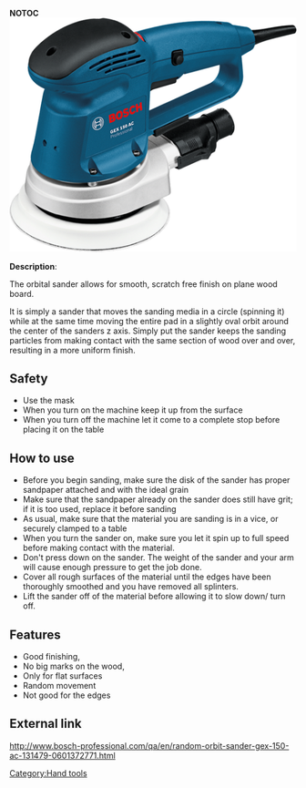 __NOTOC__
![](/assets/images/Bosch_GEX_150_AC_Orbit_Sander.png
"Bosch_GEX_150_AC_Orbit_Sander.png")

**Description**:

The orbital sander allows for smooth, scratch free finish on plane wood
board.

It is simply a sander that moves the sanding media in a circle (spinning
it) while at the same time moving the entire pad in a slightly oval
orbit around the center of the sanders z axis. Simply put the sander
keeps the sanding particles from making contact with the same section of
wood over and over, resulting in a more uniform finish.

## Safety

  - Use the mask
  - When you turn on the machine keep it up from the surface
  - When you turn off the machine let it come to a complete stop before
    placing it on the table

## How to use

  - Before you begin sanding, make sure the disk of the sander has
    proper sandpaper attached and with the ideal grain
  - Make sure that the sandpaper already on the sander does still have
    grit; if it is too used, replace it before sanding
  - As usual, make sure that the material you are sanding is in a vice,
    or securely clamped to a table
  - When you turn the sander on, make sure you let it spin up to full
    speed before making contact with the material.
  - Don't press down on the sander. The weight of the sander and your
    arm will cause enough pressure to get the job done.
  - Cover all rough surfaces of the material until the edges have been
    thoroughly smoothed and you have removed all splinters.
  - Lift the sander off of the material before allowing it to slow down/
    turn off.

## Features

  - Good finishing,
  - No big marks on the wood,
  - Only for flat surfaces
  - Random movement
  - Not good for the edges

## External link

<http://www.bosch-professional.com/qa/en/random-orbit-sander-gex-150-ac-131479-0601372771.html>

[Category:Hand tools](Category:Hand_tools "wikilink")